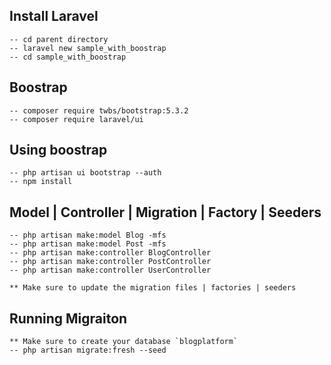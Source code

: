 ## Install Laravel
    -- cd parent directory
    -- laravel new sample_with_boostrap
    -- cd sample_with_boostrap

## Boostrap
    -- composer require twbs/bootstrap:5.3.2
    -- composer require laravel/ui

## Using boostrap
    -- php artisan ui bootstrap --auth
    -- npm install

## Model | Controller | Migration | Factory | Seeders
    -- php artisan make:model Blog -mfs
    -- php artisan make:model Post -mfs
    -- php artisan make:controller BlogController
    -- php artisan make:controller PostController
    -- php artisan make:controller UserController

    ** Make sure to update the migration files | factories | seeders

## Running Migraiton
    ** Make sure to create your database `blogplatform`
    -- php artisan migrate:fresh --seed